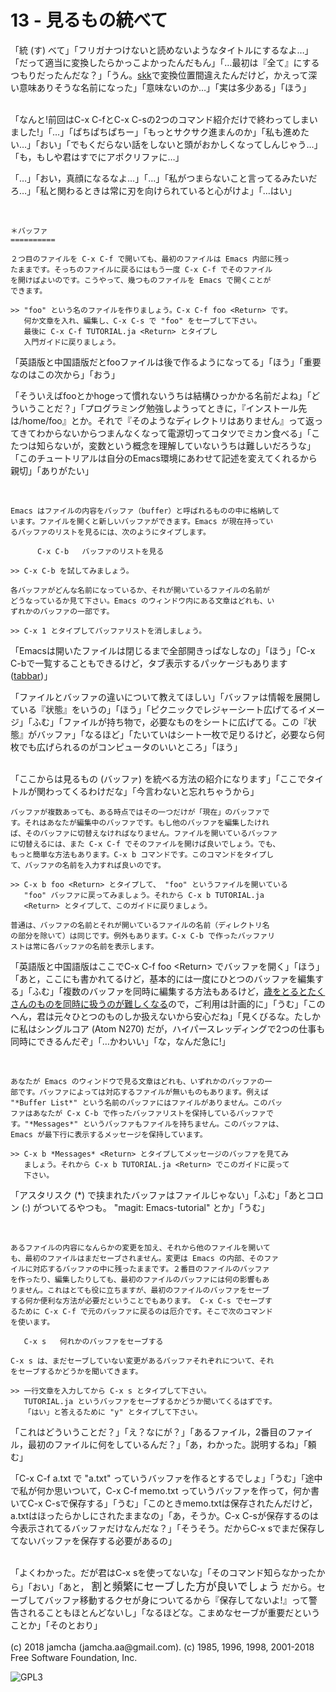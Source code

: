

# 13 - 見るもの統べて

「統 (す) べて」「フリガナつけないと読めないようなタイトルにするなよ…」「だって適当に変換したらかっこよかったんだもん」「…最初は『全て』にするつもりだったんだな？」「うん。[skk](http://openlab.ring.gr.jp/skk/ddskk-ja.html)で変換位置間違えたんだけど，かえって深い意味ありそうな名前になった」「意味ないのか…」「実は多少ある」「ほう」  

<br>  
「なんと!前回はC-x C-fとC-x C-sの2つのコマンド紹介だけで終わってしまいました!」「…」「ぱちぱちぱちー」「もっとサクサク進まんのか」「私も進めたい…」「おい」「でもくだらない話をしないと頭がおかしくなってしんじゃう…」「も，もしや君はすでにアポクリファに…」  

「…」「おい，真顔になるなよ…」「…」「私がつまらないこと言ってるみたいだろ…」「私と関わるときは常に刃を向けられていると心がけよ」「…はい」  

<br>  

    ＊バッファ
    ==========
    
    ２つ目のファイルを C-x C-f で開いても、最初のファイルは Emacs 内部に残っ
    たままです。そっちのファイルに戻るにはもう一度 C-x C-f でそのファイル
    を開けばよいのです。こうやって、幾つものファイルを Emacs で開くことが
    できます。
    
    >> "foo" という名のファイルを作りましょう。C-x C-f foo <Return> です。
       何か文章を入れ、編集し、C-x C-s で "foo" をセーブして下さい。
       最後に C-x C-f TUTORIAL.ja <Return> とタイプし
       入門ガイドに戻りましょう。

「英語版と中国語版だとfooファイルは後で作るようになってる」「ほう」「重要なのはこの次から」「おう」  

「そういえばfooとかhogeって慣れないうちは結構ひっかかる名前だよね」「どういうことだ？」「プログラミング勉強しようってときに，『インストール先は/home/foo』とか。それで『そのようなディレクトリはありません』って返ってきてわからないからつまんなくなって電源切ってコタツでミカン食べる」「こたつは知らないが，変数という概念を理解していないうちは難しいだろうな」「このチュートリアルは自分のEmacs環境にあわせて記述を変えてくれるから親切」「ありがたい」  

<br>  

    Emacs はファイルの内容をバッファ（buffer）と呼ばれるものの中に格納して
    います。ファイルを開くと新しいバッファができます。Emacs が現在持ってい
    るバッファのリストを見るには、次のようにタイプします。
    
          C-x C-b   バッファのリストを見る
    
    >> C-x C-b を試してみましょう。
    
    各バッファがどんな名前になっているか、それが開いているファイルの名前が
    どうなっているか見て下さい。Emacs のウィンドウ内にある文章はどれも、い
    ずれかのバッファの一部です。
    
    >> C-x 1 とタイプしてバッファリストを消しましょう。

「Emacsは開いたファイルは閉じるまで全部開きっぱなしなの」「ほう」「C-x C-bで一覧することもできるけど，タブ表示するパッケージもあります ([tabbar](https://github.com/dholm/tabbar))」  

「ファイルとバッファの違いについて教えてほしい」「バッファは情報を展開している『状態』をいうの」「ほう」「ピクニックでレジャーシート広げてるイメージ」「ふむ」「ファイルが持ち物で，必要なものをシートに広げてる。この『状態』がバッファ」「なるほど」「たいていはシート一枚で足りるけど，必要なら何枚でも広げられるのがコンピュータのいいところ」「ほう」  

<br>  
「ここからは見るもの (バッファ) を統べる方法の紹介になります」「ここでタイトルが関わってくるわけだな」「今言わないと忘れちゃうから」  

<br>  

    バッファが複数あっても、ある時点ではその一つだけが「現在」のバッファで
    す。それはあなたが編集中のバッファです。もし他のバッファを編集したけれ
    ば、そのバッファに切替えなければなりません。ファイルを開いているバッファ
    に切替えるには、また C-x C-f でそのファイルを開けば良いでしょう。でも、
    もっと簡単な方法もあります。C-x b コマンドです。このコマンドをタイプし
    て、バッファの名前を入力すれば良いのです。
    
    >> C-x b foo <Return> とタイプして、 "foo" というファイルを開いている
       "foo" バッファに戻ってみましょう。それから C-x b TUTORIAL.ja
       <Return> とタイプして、このガイドに戻りましょう。
    
    普通は、バッファの名前とそれが開いているファイルの名前（ディレクトリ名
    の部分を除いて）は同じです。例外もあります。C-x C-b で作ったバッファリ
    ストは常に各バッファの名前を表示します。

「英語版と中国語版はここでC-x C-f foo &lt;Return&gt; でバッファを開く」「ほう」「あと，ここにも書かれてるけど，基本的には一度にひとつのバッファを編集する」「ふむ」「複数のバッファを同時に編集する方法もあるけど，[歳をとるとたくさんのものを同時に扱うのが難しくなる](https://mm.hyuki.net/n/neb44dd5e6e30)ので，ご利用は計画的に」「うむ」「このへん，君は元々ひとつのものしか扱えないから安心だね」「見くびるな。たしかに私はシングルコア (Atom N270) だが，ハイパースレッディングで2つの仕事も同時にできるんだぞ」「…かわいい」「な，なんだ急に!」  

<br>  

    あなたが Emacs のウィンドウで見る文章はどれも、いずれかのバッファの一
    部です。バッファによっては対応するファイルが無いものもあります。例えば
    "*Buffer List*" という名前のバッファにはファイルがありません。このバッ
    ファはあなたが C-x C-b で作ったバッファリストを保持しているバッファで
    す。"*Messages*" というバッファもファイルを持ちません。このバッファは、
    Emacs が最下行に表示するメッセージを保持しています。
    
    >> C-x b *Messages* <Return> とタイプしてメッセージのバッファを見てみ
       ましょう。それから C-x b TUTORIAL.ja <Return> でこのガイドに戻って
       下さい。

「アスタリスク (\*) で挟まれたバッファはファイルじゃない」「ふむ」「あとコロン (:) がついてるやつも。 "magit: Emacs-tutorial" とか」「うむ」  

<br>  

    あるファイルの内容になんらかの変更を加え、それから他のファイルを開いて
    も、最初のファイルはまだセーブされません。変更は Emacs の内部、そのファ
    イルに対応するバッファの中に残ったままです。２番目のファイルのバッファ
    を作ったり、編集したりしても、最初のファイルのバッファには何の影響もあ
    りません。これはとても役に立ちますが、最初のファイルのバッファをセーブ
    する何か便利な方法が必要だということでもあります。 C-x C-s でセーブす
    るために C-x C-f で元のバッファに戻るのは厄介です。そこで次のコマンド
    を使います。
    
       C-x s   何れかのバッファをセーブする
    
    C-x s は、まだセーブしていない変更があるバッファそれぞれについて、それ
    をセーブするかどうかを聞いてきます。
    
    >> 一行文章を入力してから C-x s とタイプして下さい。
       TUTORIAL.ja というバッファをセーブするかどうか聞いてくるはずです。
       「はい」と答えるために "y" とタイプして下さい。

「これはどういうことだ？」「え？なにが？」「あるファイル，2番目のファイル，最初のファイルに何をしているんだ？」「あ，わかった。説明するね」「頼む」  

「C-x C-f a.txt で "a.txt" っていうバッファを作るとするでしょ」「うむ」「途中で私が何か思いついて，C-x C-f memo.txt っていうバッファを作って，何か書いてC-x C-sで保存する」「うむ」「このときmemo.txtは保存されたんだけど，a.txtはほったらかしにされたままなの」「あ，そうか。C-x C-sが保存するのは今表示されてるバッファだけなんだな？」「そうそう。だからC-x sでまだ保存してないバッファを保存する必要があるの」  

<br>  
「よくわかった。だが君はC-x sを使ってないな」「そのコマンド知らなかったから」「おい」「あと，  <span style="font-size: 120%;">割と頻繁にセーブした方が良いでしょう</span> だから。セーブしてバッファ移動するクセが身についてるから『保存してないよ!』って警告されることもほとんどないし」「なるほどな。こまめなセーブが重要だということか」「そのとおり」  

<br>  
<br>  
(c) 2018 jamcha (jamcha.aa@gmail.com). (c) 1985, 1996, 1998, 2001-2018 Free Software Foundation, Inc.  

![GPL3](https://www.gnu.org/graphics/gplv3-88x31.png)  

